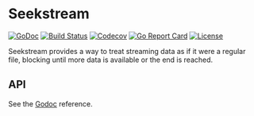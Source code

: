 Seekstream
=========
[![GoDoc](https://godoc.org/github.com/zRedShift/seekstream?status.svg)](https://godoc.org/github.com/zRedShift/seekstream)
[![Build Status](https://travis-ci.org/zRedShift/seekstream.svg?branch=master)](https://travis-ci.org/zRedShift/seekstream)
[![Codecov](https://codecov.io/gh/zRedShift/seekstream/branch/master/graph/badge.svg)](https://codecov.io/gh/zRedShift/seekstream/)
[![Go Report Card](https://goreportcard.com/badge/github.com/zRedShift/seekstream)](https://goreportcard.com/report/github.com/zRedShift/seekstream)
[![License](https://img.shields.io/badge/license-MIT-blue.svg?style=flat-square)](https://github.com/zRedShift/seekstream/blob/master/LICENSE)

Seekstream provides a way to treat streaming data as if it were a regular file, blocking until more data is
available or the end is reached.

## API
See the [Godoc](https://godoc.org/github.com/zRedShift/seekstream) reference.